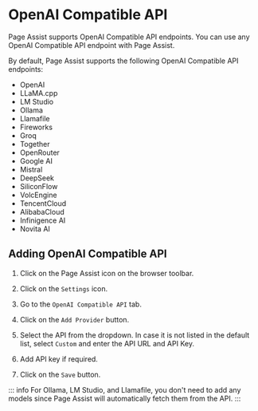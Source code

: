 # OpenAI Compatible API

Page Assist supports OpenAI Compatible API endpoints. You can use any OpenAI Compatible API endpoint with Page Assist.

By default, Page Assist supports the following OpenAI Compatible API endpoints:

- OpenAI
- LLaMA.cpp
- LM Studio
- Ollama
- Llamafile
- Fireworks
- Groq
- Together
- OpenRouter
- Google AI
- Mistral
- DeepSeek
- SiliconFlow
- VolcEngine
- TencentCloud
- AlibabaCloud
- Infinigence AI
- Novita AI


## Adding OpenAI Compatible API


1. Click on the Page Assist icon on the browser toolbar.

2. Click on the `Settings` icon.

3. Go to the `OpenAI Compatible API` tab.

4. Click on the `Add Provider` button.

5. Select the API from the dropdown. In case it is not listed in the default list, select `Custom` and enter the API URL and API Key.

6. Add API key if required.

7. Click on the `Save` button.


::: info
For Ollama, LM Studio, and Llamafile, you don't need to add any models since Page Assist will automatically fetch them from the API.
:::